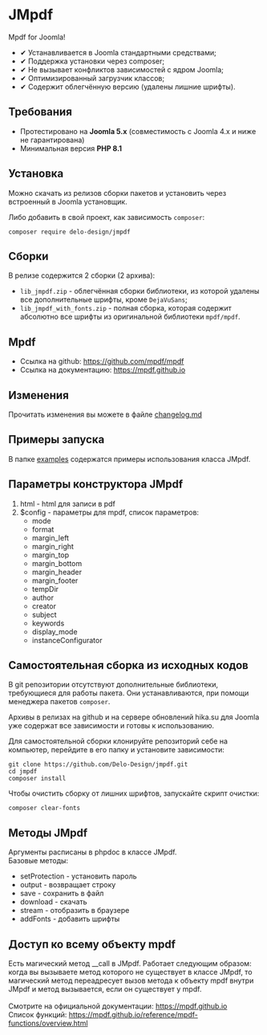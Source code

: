 # JMpdf
Mpdf for Joomla!

- ✔ Устанавливается в Joomla стандартными средствами;
- ✔ Поддержка установки через composer;
- ✔ Не вызывает конфликтов зависимостей с ядром Joomla;
- ✔ Оптимизированный загрузчик классов;
- ✔ Содержит облегчённую версию (удалены лишние шрифты).

## Требования
- Протестировано на **Joomla 5.x** (совместимость с Joomla 4.x и ниже не гарантирована)
- Минимальная версия **PHP 8.1**

## Установка

Можно скачать из релизов сборки пакетов и установить через встроенный в Joomla установщик.

Либо добавить в свой проект, как зависимость `composer`:

```shell
composer require delo-design/jmpdf
```

## Сборки

В релизе содержится 2 сборки (2 архива):
- `lib_jmpdf.zip` - облегчённая сборки библиотеки, из которой удалены все дополнительные шрифты, кроме `DejaVuSans`;
- `lib_jmpdf_with_fonts.zip` - полная сборка, которая содержит абсолютно все шрифты из оригинальной библиотеки `mpdf/mpdf`.

## Mpdf
- Ссылка на github: https://github.com/mpdf/mpdf
- Ссылка на документацию: https://mpdf.github.io



## Изменения
Прочитать изменения вы можете в файле [changelog.md](https://github.com/Delo-Design/jmpdf/blob/master/changelog.md)

## Примеры запуска
В папке [examples](https://github.com/Delo-Design/jmpdf/blob/master/examples) содержатся примеры использования класса JMpdf.
 
## Параметры конструктора JMpdf

1) html - html для записи в pdf
2) $config - параметры для mpdf, список параметров:
   - mode
   - format
   - margin_left
   - margin_right
   - margin_top
   - margin_bottom
   - margin_header
   - margin_footer
   - tempDir
   - author
   - creator
   - subject
   - keywords
   - display_mode
   - instanceConfigurator

## Самостоятельная сборка из исходных кодов

В git репозитории отсутствуют дополнительные библиотеки, требующиеся для работы пакета. Они устанавливаются, при помощи менеджера пакетов `composer`. 

Архивы в релизах на github и на сервере обновлений hika.su для Joomla уже содержат все зависимости и готовы к использованию.

Для самостоятельной сборки клонируйте репозиторий себе на компьютер, перейдите в его папку и установите зависимости:

```
git clone https://github.com/Delo-Design/jmpdf.git
cd jmpdf
composer install
```

Чтобы очистить сборку от лишних шрифтов, запускайте скрипт очистки:

```
composer clear-fonts
```

## Методы JMpdf

Аргументы расписаны в phpdoc в классе JMpdf. <br/>
Базовые методы:
- setProtection - установить пароль
- output - возвращает строку 
- save - сохранить в файл
- download - скачать
- stream - отобразить в браузере
- addFonts - добавить шрифты


## Доступ ко всему объекту mpdf
Есть магический метод __call в JMpdf.
Работает следующим образом: когда вы вызываете метод которого не существует в классе JMpdf, то магический метод переадресует вызов метода к объекту mpdf внутри JMpdf и метод вызывается, если он существует у mpdf.<br/><br/>
Смотрите на официальной документации: https://mpdf.github.io <br/>
Список функций: https://mpdf.github.io/reference/mpdf-functions/overview.html